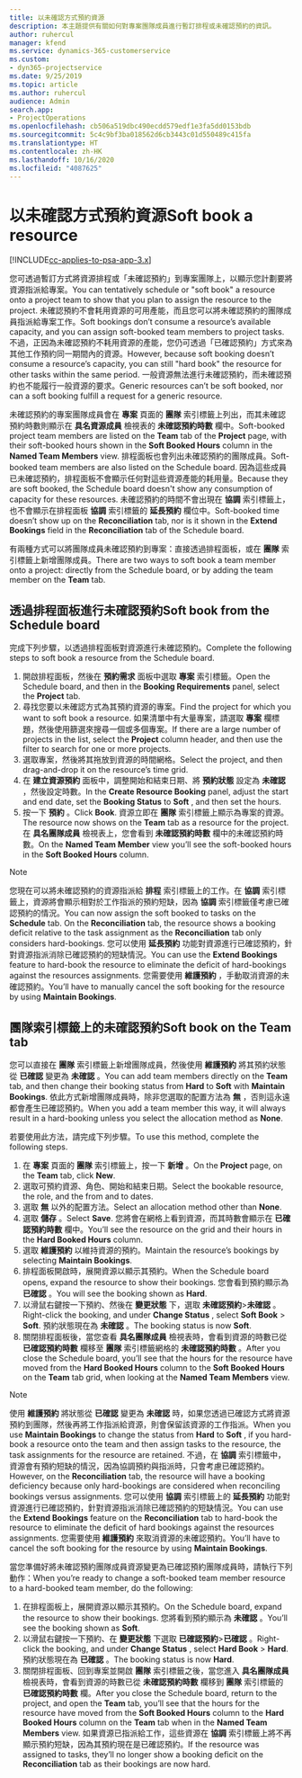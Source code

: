 ```yaml
---
title: 以未確認方式預約資源
description: 本主題提供有關如何對專案團隊成員進行暫訂排程或未確認預約的資訊。
author: ruhercul
manager: kfend
ms.service: dynamics-365-customerservice
ms.custom:
- dyn365-projectservice
ms.date: 9/25/2019
ms.topic: article
ms.author: ruhercul
audience: Admin
search.app:
- ProjectOperations
ms.openlocfilehash: cb506a519dbc490ecdd579edf1e3fa5dd0153bdb
ms.sourcegitcommit: 5c4c9bf3ba018562d6cb3443c01d550489c415fa
ms.translationtype: HT
ms.contentlocale: zh-HK
ms.lasthandoff: 10/16/2020
ms.locfileid: "4087625"
---
```

# <a name="soft-book-a-resource"></a><span data-ttu-id="3ef0d-103">以未確認方式預約資源</span><span class="sxs-lookup"><span data-stu-id="3ef0d-103">Soft book a resource</span></span>

[!INCLUDE[cc-applies-to-psa-app-3.x](../includes/cc-applies-to-psa-app-3x.md)]

<span data-ttu-id="3ef0d-104">您可透過暫訂方式將資源排程或「未確認預約」到專案團隊上，以顯示您計劃要將資源指派給專案。</span><span class="sxs-lookup"><span data-stu-id="3ef0d-104">You can tentatively schedule or "soft book" a resource onto a project team to show that you plan to assign the resource to the project.</span></span> <span data-ttu-id="3ef0d-105">未確認預約不會耗用資源的可用產能，而且您可以將未確認預約的團隊成員指派給專案工作。</span><span class="sxs-lookup"><span data-stu-id="3ef0d-105">Soft bookings don’t consume a resource’s available capacity, and you can assign soft-booked team members to project tasks.</span></span> <span data-ttu-id="3ef0d-106">不過，正因為未確認預約不耗用資源的產能，您仍可透過「已確認預約」方式來為其他工作預約同一期間內的資源。</span><span class="sxs-lookup"><span data-stu-id="3ef0d-106">However, because soft booking doesn’t consume a resource’s capacity, you can still "hard book" the resource for other tasks within the same period.</span></span> <span data-ttu-id="3ef0d-107">一般資源無法進行未確認預約，而未確認預約也不能履行一般資源的要求。</span><span class="sxs-lookup"><span data-stu-id="3ef0d-107">Generic resources can’t be soft booked, nor can a soft booking fulfill a request for a generic resource.</span></span>

<span data-ttu-id="3ef0d-108">未確認預約的專案團隊成員會在 **專案** 頁面的 **團隊** 索引標籤上列出，而其未確認預約時數則顯示在 **具名資源成員** 檢視表的 **未確認預約時數** 欄中。</span><span class="sxs-lookup"><span data-stu-id="3ef0d-108">Soft-booked project team members are listed on the **Team** tab of the **Project** page, with their soft-booked hours shown in the **Soft Booked Hours** column in the **Named Team Members** view.</span></span> <span data-ttu-id="3ef0d-109">排程面板也會列出未確認預約的團隊成員。</span><span class="sxs-lookup"><span data-stu-id="3ef0d-109">Soft-booked team members are also listed on the Schedule board.</span></span> <span data-ttu-id="3ef0d-110">因為這些成員已未確認預約，排程面板不會顯示任何對這些資源產能的耗用量。</span><span class="sxs-lookup"><span data-stu-id="3ef0d-110">Because they are soft booked, the Schedule board doesn't show any consumption of capacity for these resources.</span></span> <span data-ttu-id="3ef0d-111">未確認預約的時間不會出現在 **協調** 索引標籤上，也不會顯示在排程面板 **協調** 索引標籤的 **延長預約** 欄位中。</span><span class="sxs-lookup"><span data-stu-id="3ef0d-111">Soft-booked time doesn’t show up on the **Reconciliation** tab, nor is it shown in the **Extend Bookings** field in the **Reconciliation** tab of the Schedule board.</span></span> 

<span data-ttu-id="3ef0d-112">有兩種方式可以將團隊成員未確認預約到專案：直接透過排程面板，或在 **團隊** 索引標籤上新增團隊成員。</span><span class="sxs-lookup"><span data-stu-id="3ef0d-112">There are two ways to soft book a team member onto a project: directly from the Schedule board, or by adding the team member on the **Team** tab.</span></span> 

## <a name="soft-book-from-the-schedule-board"></a><span data-ttu-id="3ef0d-113">透過排程面板進行未確認預約</span><span class="sxs-lookup"><span data-stu-id="3ef0d-113">Soft book from the Schedule board</span></span>
<span data-ttu-id="3ef0d-114">完成下列步驟，以透過排程面板對資源進行未確認預約。</span><span class="sxs-lookup"><span data-stu-id="3ef0d-114">Complete the following steps to soft book a resource from the Schedule board.</span></span> 

1. <span data-ttu-id="3ef0d-115">開啟排程面板，然後在 **預約需求** 面板中選取 **專案** 索引標籤。</span><span class="sxs-lookup"><span data-stu-id="3ef0d-115">Open the Schedule board, and then in the **Booking Requirements** panel, select the **Project** tab.</span></span>
2. <span data-ttu-id="3ef0d-116">尋找您要以未確認方式為其預約資源的專案。</span><span class="sxs-lookup"><span data-stu-id="3ef0d-116">Find the project for which you want to soft book a resource.</span></span> <span data-ttu-id="3ef0d-117">如果清單中有大量專案，請選取 **專案** 欄標題，然後使用篩選來搜尋一個或多個專案。</span><span class="sxs-lookup"><span data-stu-id="3ef0d-117">If there are a large number of projects in the list, select the **Project** column header, and then use the filter to search for one or more projects.</span></span>
3. <span data-ttu-id="3ef0d-118">選取專案，然後將其拖放到資源的時間網格。</span><span class="sxs-lookup"><span data-stu-id="3ef0d-118">Select the project, and then drag-and-drop it on the resource’s time grid.</span></span>
5. <span data-ttu-id="3ef0d-119">在 **建立資源預約** 面板中，調整開始和結束日期、將 **預約狀態** 設定為 **未確認** ，然後設定時數。</span><span class="sxs-lookup"><span data-stu-id="3ef0d-119">In the **Create Resource Booking** panel, adjust the start and end date, set the **Booking Status** to **Soft** , and then set the hours.</span></span> 
6. <span data-ttu-id="3ef0d-120">按一下 **預約** 。</span><span class="sxs-lookup"><span data-stu-id="3ef0d-120">Click **Book**.</span></span> <span data-ttu-id="3ef0d-121">資源立即在 **團隊** 索引標籤上顯示為專案的資源。</span><span class="sxs-lookup"><span data-stu-id="3ef0d-121">The resource now shows on the **Team** tab as a resource for the project.</span></span> <span data-ttu-id="3ef0d-122">在 **具名團隊成員** 檢視表上，您會看到 **未確認預約時數** 欄中的未確認預約時數。</span><span class="sxs-lookup"><span data-stu-id="3ef0d-122">On the **Named Team Member** view you’ll see the soft-booked hours in the **Soft Booked Hours** column.</span></span>

> [!NOTE]
> <span data-ttu-id="3ef0d-123">您現在可以將未確認預約的資源指派給 **排程** 索引標籤上的工作。在 **協調** 索引標籤上，資源將會顯示相對於工作指派的預約短缺，因為 **協調** 索引標籤僅考慮已確認預約的情況。</span><span class="sxs-lookup"><span data-stu-id="3ef0d-123">You can now assign the soft booked to tasks on the **Schedule** tab. On the **Reconciliation** tab, the resource shows a booking deficit relative to the task assignment as the **Reconciliation** tab only considers hard-bookings.</span></span> <span data-ttu-id="3ef0d-124">您可以使用 **延長預約** 功能對資源進行已確認預約，針對資源指派消除已確認預約的短缺情況。</span><span class="sxs-lookup"><span data-stu-id="3ef0d-124">You can use the **Extend Bookings** feature to hard-book the resource to eliminate the deficit of hard-bookings against the resources assignments.</span></span> <span data-ttu-id="3ef0d-125">您需要使用 **維護預約** ，手動取消資源的未確認預約。</span><span class="sxs-lookup"><span data-stu-id="3ef0d-125">You’ll have to manually cancel the soft booking for the resource by using **Maintain Bookings**.</span></span>

## <a name="soft-book-on-the-team-tab"></a><span data-ttu-id="3ef0d-126">團隊索引標籤上的未確認預約</span><span class="sxs-lookup"><span data-stu-id="3ef0d-126">Soft book on the Team tab</span></span>

<span data-ttu-id="3ef0d-127">您可以直接在 **團隊** 索引標籤上新增團隊成員，然後使用 **維護預約** 將其預約狀態從 **已確認** 變更為 **未確認** 。</span><span class="sxs-lookup"><span data-stu-id="3ef0d-127">You can add team members directly on the **Team** tab, and then change their booking status from **Hard** to **Soft** with **Maintain Bookings**.</span></span> <span data-ttu-id="3ef0d-128">依此方式新增團隊成員時，除非您選取的配置方法為 **無** ，否則這永遠都會產生已確認預約。</span><span class="sxs-lookup"><span data-stu-id="3ef0d-128">When you add a team member this way, it will always result in a hard-booking unless you select the allocation method as **None**.</span></span>

<span data-ttu-id="3ef0d-129">若要使用此方法，請完成下列步驟。</span><span class="sxs-lookup"><span data-stu-id="3ef0d-129">To use this method, complete the following steps.</span></span>

1. <span data-ttu-id="3ef0d-130">在 **專案** 頁面的 **團隊** 索引標籤上，按一下 **新增** 。</span><span class="sxs-lookup"><span data-stu-id="3ef0d-130">On the **Project** page, on the **Team** tab, click **New**.</span></span>
2. <span data-ttu-id="3ef0d-131">選取可預約資源、角色、開始和結束日期。</span><span class="sxs-lookup"><span data-stu-id="3ef0d-131">Select the bookable resource, the role, and the from and to dates.</span></span>
3. <span data-ttu-id="3ef0d-132">選取 **無** 以外的配置方法。</span><span class="sxs-lookup"><span data-stu-id="3ef0d-132">Select an allocation method other than **None**.</span></span>
4. <span data-ttu-id="3ef0d-133">選取 **儲存** 。</span><span class="sxs-lookup"><span data-stu-id="3ef0d-133">Select **Save**.</span></span> <span data-ttu-id="3ef0d-134">您將會在網格上看到資源，而其時數會顯示在 **已確認預約時數** 欄中。</span><span class="sxs-lookup"><span data-stu-id="3ef0d-134">You’ll see the resource on the grid and their hours in the **Hard Booked Hours** column.</span></span>
5. <span data-ttu-id="3ef0d-135">選取 **維護預約** 以維持資源的預約。</span><span class="sxs-lookup"><span data-stu-id="3ef0d-135">Maintain the resource’s bookings by selecting **Maintain Bookings**.</span></span>
6. <span data-ttu-id="3ef0d-136">排程面板開啟時，展開資源以顯示其預約。</span><span class="sxs-lookup"><span data-stu-id="3ef0d-136">When the Schedule board opens, expand the resource to show their bookings.</span></span> <span data-ttu-id="3ef0d-137">您會看到預約顯示為 **已確認** 。</span><span class="sxs-lookup"><span data-stu-id="3ef0d-137">You will see the booking shown as **Hard**.</span></span>
7. <span data-ttu-id="3ef0d-138">以滑鼠右鍵按一下預約、然後在 **變更狀態** 下，選取 **未確認預約**\>**未確認** 。</span><span class="sxs-lookup"><span data-stu-id="3ef0d-138">Right-click the booking, and under **Change Status** , select **Soft Book** \> **Soft**.</span></span> <span data-ttu-id="3ef0d-139">預約狀態現在為 **未確認** 。</span><span class="sxs-lookup"><span data-stu-id="3ef0d-139">The booking status is now **Soft**.</span></span>
8. <span data-ttu-id="3ef0d-140">關閉排程面板後，當您查看 **具名團隊成員** 檢視表時，會看到資源的時數已從 **已確認預約時數** 欄移至 **團隊** 索引標籤網格的 **未確認預約時數** 。</span><span class="sxs-lookup"><span data-stu-id="3ef0d-140">After you close the Schedule board, you’ll see that the hours for the resource have moved from the **Hard Booked Hours** column to the **Soft Booked Hours** on the **Team** tab grid, when looking at the **Named Team Members** view.</span></span>

> [!NOTE]
> <span data-ttu-id="3ef0d-141">使用 **維護預約** 將狀態從 **已確認** 變更為 **未確認** 時，如果您透過已確認方式將資源預約到團隊，然後再將工作指派給資源，則會保留該資源的工作指派。</span><span class="sxs-lookup"><span data-stu-id="3ef0d-141">When you use **Maintain Bookings** to change the status from **Hard** to **Soft** , if you hard-book a resource onto the team and then assign tasks to the resource, the task assignments for the resource are retained.</span></span> <span data-ttu-id="3ef0d-142">不過，在 **協調** 索引標籤中，資源會有預約短缺的情況，因為協調預約與指派時，只會考慮已確認預約。</span><span class="sxs-lookup"><span data-stu-id="3ef0d-142">However, on the **Reconciliation** tab, the resource will have a booking deficiency because only hard-bookings are considered when reconciling bookings versus assignments.</span></span> <span data-ttu-id="3ef0d-143">您可以使用 **協調** 索引標籤上的 **延長預約** 功能對資源進行已確認預約，針對資源指派消除已確認預約的短缺情況。</span><span class="sxs-lookup"><span data-stu-id="3ef0d-143">You can use the **Extend Bookings** feature on the **Reconciliation** tab to hard-book the resource to eliminate the deficit of hard bookings against the resources assignments.</span></span> <span data-ttu-id="3ef0d-144">您需要使用 **維護預約** 來取消資源的未確認預約。</span><span class="sxs-lookup"><span data-stu-id="3ef0d-144">You’ll have to cancel the soft booking for the resource by using **Maintain Bookings**.</span></span>

<span data-ttu-id="3ef0d-145">當您準備好將未確認預約團隊成員資源變更為已確認預約團隊成員時，請執行下列動作：</span><span class="sxs-lookup"><span data-stu-id="3ef0d-145">When you’re ready to change a soft-booked team member resource to a hard-booked team member, do the following:</span></span>

1. <span data-ttu-id="3ef0d-146">在排程面板上，展開資源以顯示其預約。</span><span class="sxs-lookup"><span data-stu-id="3ef0d-146">On the Schedule board, expand the resource to show their bookings.</span></span> <span data-ttu-id="3ef0d-147">您將看到預約顯示為 **未確認** 。</span><span class="sxs-lookup"><span data-stu-id="3ef0d-147">You’ll see the booking shown as **Soft**.</span></span>
2. <span data-ttu-id="3ef0d-148">以滑鼠右鍵按一下預約、在 **變更狀態** 下選取 **已確認預約**\>**已確認** 。</span><span class="sxs-lookup"><span data-stu-id="3ef0d-148">Right-click the booking, and under **Change Status** , select **Hard Book** \> **Hard**.</span></span> <span data-ttu-id="3ef0d-149">預約狀態現在為 **已確認** 。</span><span class="sxs-lookup"><span data-stu-id="3ef0d-149">The booking status is now **Hard**.</span></span>
3. <span data-ttu-id="3ef0d-150">關閉排程面板、回到專案並開啟 **團隊** 索引標籤之後，當您進入 **具名團隊成員** 檢視表時，會看到資源的時數已從 **未確認預約時數** 欄移到 **團隊** 索引標籤的 **已確認預約時數** 欄。</span><span class="sxs-lookup"><span data-stu-id="3ef0d-150">After you close the Schedule board, return to the project, and open the **Team** tab, you’ll see that the hours for the resource have moved from the **Soft Booked Hours** column to the **Hard Booked Hours** column on the **Team** tab when in the **Named Team Members** view.</span></span> <span data-ttu-id="3ef0d-151">如果資源已指派給工作，這些資源在 **協調** 索引標籤上將不再顯示預約短缺，因為其預約現在是已確認預約。</span><span class="sxs-lookup"><span data-stu-id="3ef0d-151">If the resource was assigned to tasks, they’ll no longer show a booking deficit on the **Reconciliation** tab as their bookings are now hard.</span></span>

